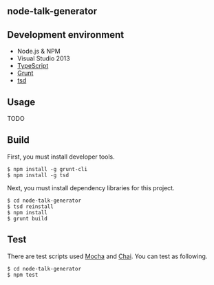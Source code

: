 node-talk-generator
-------------------

## Development environment
* Node.js & NPM
* Visual Studio 2013
* [TypeScript](http://www.typescriptlang.org)
* [Grunt](http://gruntjs.com)
* [tsd](http://definitelytyped.org/tsd/)

## Usage
TODO

## Build
First, you must install developer tools.

```
$ npm install -g grunt-cli
$ npm install -g tsd
```

Next, you must install dependency libraries for this project.

```
$ cd node-talk-generator
$ tsd reinstall
$ npm install
$ grunt build
```

## Test
There are test scripts used [Mocha](http://mochajs.org) and [Chai](http://chaijs.com). You can test as following.

```
$ cd node-talk-generator
$ npm test
```
